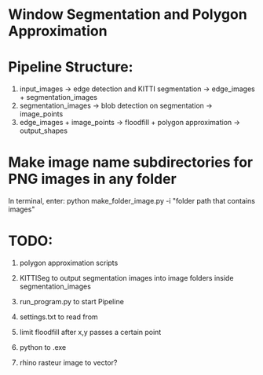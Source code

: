 # Window Segmentation and Polygon Approximation

# Pipeline Structure:

1. input_images -> edge detection and KITTI segmentation -> edge_images + segmentation_images
2. segmentation_images -> blob detection on segmentation -> image_points
3. edge_images + image_points -> floodfill + polygon approximation -> output_shapes

# Make image name subdirectories for PNG images in any folder

In terminal, enter: python make_folder_image.py -i "folder path that contains images"

# TODO:

1. polygon approximation scripts

2. KITTISeg to output segmentation images into image folders inside segmentation_images

3. run_program.py to start Pipeline

4. settings.txt to read from

5. limit floodfill after x,y passes a certain point

6. python to .exe

7. rhino rasteur image to vector?
